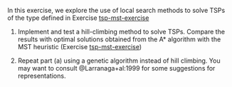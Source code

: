 

In this exercise, we explore the use of local search methods to solve
TSPs of the type defined in Exercise <a href="#">tsp-mst-exercise</a><br>

1.  Implement and test a hill-climbing method to solve TSPs. Compare the
    results with optimal solutions obtained from the A* algorithm with
    the MST heuristic (Exercise <a href="#">tsp-mst-exercise</a>)<br>

2.  Repeat part (a) using a genetic algorithm instead of hill climbing.
    You may want to consult @Larranaga+al:1999 for some suggestions for representations.
